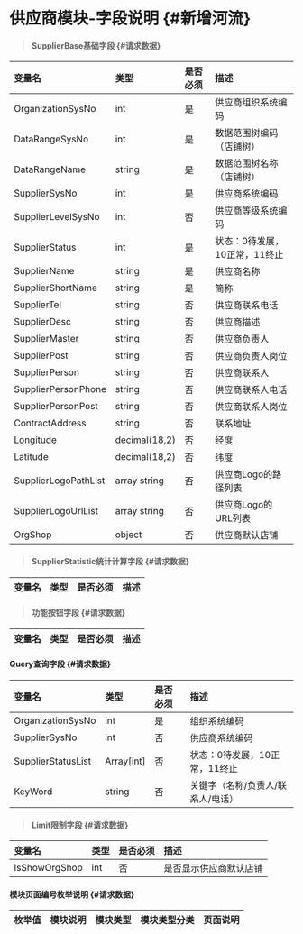 # 供应商模块-字段说明 {#新增河流}

> #### SupplierBase基础字段 {#请求数据}

| 变量名 | 类型 | 是否必须 | 描述 |
| :--- | :--- | :--- | :--- |
| OrganizationSysNo | int | 是 | 供应商组织系统编码 |
| DataRangeSysNo | int | 是 | 数据范围树编码（店铺树） |
| DataRangeName | string | 是 | 数据范围树名称（店铺树） |
| SupplierSysNo | int | 是 | 供应商系统编码 |
| SupplierLevelSysNo | int | 否 | 供应商等级系统编码 |
| SupplierStatus | int | 是 | 状态：0待发展，10正常，11终止 |
| SupplierName | string | 是 | 供应商名称 |
| SupplierShortName | string | 是 | 简称 |
| SupplierTel | string | 否 | 供应商联系电话 |
| SupplierDesc | string | 否 | 供应商描述 |
| SupplierMaster | string | 否 | 供应商负责人 |
| SupplierPost | string | 否 | 供应商负责人岗位 |
| SupplierPerson | string | 否 | 供应商联系人 |
| SupplierPersonPhone | string | 否 | 供应商联系人电话 |
| SupplierPersonPost | string | 否 | 供应商联系人岗位 |
| ContractAddress | string | 否 | 联系地址 |
| Longitude | decimal\(18,2\) | 否 | 经度 |
| Latitude | decimal\(18,2\) | 否 | 纬度 |
| SupplierLogoPathList | array string | 否 | 供应商Logo的路径列表 |
| SupplierLogoUrlList | array string | 否 | 供应商Logo的URL列表 |
| OrgShop | object | 否 | 供应商默认店铺 |

> #### SupplierStatistic统计计算字段 {#请求数据}

| 变量名 | 类型 | 是否必须 | 描述 |
| :--- | :--- | :--- | :--- |


> #### 功能按钮字段 {#请求数据}

| 变量名 | 类型 | 是否必须 | 描述 |
| :--- | :--- | :--- | :--- |


#### Query查询字段 {#请求数据}

| 变量名 | 类型 | 是否必须 | 描述 |
| :--- | :--- | :--- | :--- |
| OrganizationSysNo | int | 是 | 组织系统编码 |
| SupplierSysNo | int | 否 | 供应商系统编码 |
| SupplierStatusList | Array\[int\] | 否 | 状态：0待发展，10正常，11终止 |
| KeyWord | string | 否 | 关键字（名称/负责人/联系人/电话） |

> #### Limit限制字段 {#请求数据}

| 变量名 | 类型 | 是否必须 | 描述 |
| :--- | :--- | :--- | :--- |
| IsShowOrgShop | int | 否 | 是否显示供应商默认店铺 |

#### 模块页面编号枚举说明 {#请求数据}

| 枚举值 | 模块说明 | 模块类型 | 模块类型分类 | 页面说明 |
| :--- | :--- | :--- | :--- | :--- |




